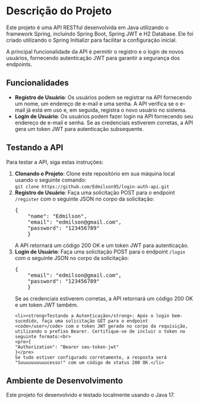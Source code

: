<h1>Descrição do Projeto</h1>

<p>Este projeto é uma API RESTful desenvolvida em Java utilizando o framework Spring, incluindo Spring Boot, Spring JWT e H2 Database. Ele foi criado utilizando o Spring Initializr para facilitar a configuração inicial.</p>

<p>A principal funcionalidade da API é permitir o registro e o login de novos usuários, fornecendo autenticação JWT para garantir a segurança dos endpoints.</p>

<h2>Funcionalidades</h2>

<ul>
  <li><strong>Registro de Usuário</strong>: Os usuários podem se registrar na API fornecendo um nome, um endereço de e-mail e uma senha. A API verifica se o e-mail já está em uso e, em seguida, registra o novo usuário no sistema.</li>
  
  <li><strong>Login de Usuário</strong>: Os usuários podem fazer login na API fornecendo seu endereço de e-mail e senha. Se as credenciais estiverem corretas, a API gera um token JWT para autenticação subsequente.</li>
</ul>

<h2>Testando a API</h2>

<p>Para testar a API, siga estas instruções:</p>

<ol>
  <li><strong>Clonando o Projeto</strong>: Clone este repositório em sua máquina local usando o seguinte comando:<br>
    <code>git clone https://github.com/Edmilson95/login-auth-api.git</code></li>
  
  <li><strong>Registro de Usuário</strong>: Faça uma solicitação POST para o endpoint <code>/register</code> com o seguinte JSON no corpo da solicitação:<br>
    <pre>{
    "name": "Edmilson",
    "email": "edmilson@gmail.com",
    "password": "123456789"
    }</pre>
    A API retornará um código 200 OK e um token JWT para autenticação.</li>
  
  <li><strong>Login de Usuário</strong>: Faça uma solicitação POST para o endpoint <code>/login</code> com o seguinte JSON no corpo da solicitação:<br>
    <pre>{
    "email": "edmilson@gmail.com",
    "password": "123456789"
    }</pre>
    Se as credenciais estiverem corretas, a API retornará um código 200 OK e um token JWT também.</li>
    
    <li><strong>Testando a Autenticação</strong>: Após o login bem-sucedido, faça uma solicitação GET para o endpoint <code>/user</code> com o token JWT gerado no corpo da requisição, utilizando o prefixo Bearer. Certifique-se de incluir o token no seguinte formato:<br>
    <pre>{
    "Authorization": "Bearer seu-token-jwt"
    }</pre>
    Se tudo estiver configurado corretamente, a resposta será "Suuuuuuuuuucesso!" com um código de status 200 OK.</li>   
</ol>

<h2>Ambiente de Desenvolvimento</h2>

<p>Este projeto foi desenvolvido e testado localmente usando o Java 17.</p>
